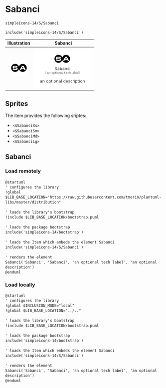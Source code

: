 # Sabanci


```text
simpleicons-14/S/Sabanci
```

```text
include('simpleicons-14/S/Sabanci')
```



| Illustration | Sabanci |
| :---: | :---: |
| ![illustration for Illustration](../../simpleicons-14/S/Sabanci.png) | ![illustration for Sabanci](../../simpleicons-14/S/Sabanci.Local.png) |



## Sprites
The item provides the following sriptes:

- `<$SabanciXs>`
- `<$SabanciSm>`
- `<$SabanciMd>`
- `<$SabanciLg>`





## Sabanci

### Load remotely
```plantuml
@startuml
' configures the library
!global $LIB_BASE_LOCATION="https://raw.githubusercontent.com/tmorin/plantuml-libs/master/distribution"

' loads the library's bootstrap
!include $LIB_BASE_LOCATION/bootstrap.puml

' loads the package bootstrap
include('simpleicons-14/bootstrap')

' loads the Item which embeds the element Sabanci
include('simpleicons-14/S/Sabanci')

' renders the element
Sabanci('Sabanci', 'Sabanci', 'an optional tech label', 'an optional description')
@enduml
```

### Load locally
```plantuml
@startuml
' configures the library
!global $INCLUSION_MODE="local"
!global $LIB_BASE_LOCATION="../.."

' loads the library's bootstrap
!include $LIB_BASE_LOCATION/bootstrap.puml

' loads the package bootstrap
include('simpleicons-14/bootstrap')

' loads the Item which embeds the element Sabanci
include('simpleicons-14/S/Sabanci')

' renders the element
Sabanci('Sabanci', 'Sabanci', 'an optional tech label', 'an optional description')
@enduml
```

